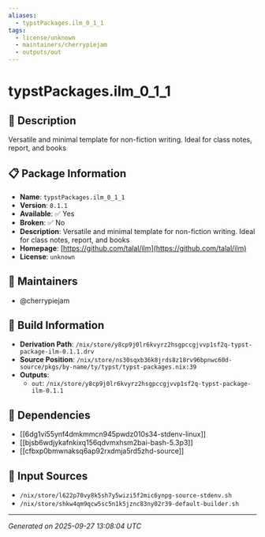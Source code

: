 ```yaml
---
aliases:
  - typstPackages.ilm_0_1_1
tags:
  - license/unknown
  - maintainers/cherrypiejam
  - outputs/out
---
```


# typstPackages.ilm_0_1_1

## 📝 Description

Versatile and minimal template for non-fiction writing. Ideal for class notes, report, and books

## 📋 Package Information

- **Name**: `typstPackages.ilm_0_1_1`
- **Version**: `0.1.1`
- **Available**: ✅ Yes
- **Broken**: ✅ No
- **Description**: Versatile and minimal template for non-fiction writing. Ideal for class notes, report, and books
- **Homepage**: [https://github.com/talal/ilm](https://github.com/talal/ilm)
- **License**: `unknown`
## 👥 Maintainers

- @cherrypiejam


## 🔧 Build Information

- **Derivation Path**: `/nix/store/y8cp9j0lr6kvyrz2hsgpccgjvvp1sf2q-typst-package-ilm-0.1.1.drv`
- **Source Position**: `/nix/store/ns30sqxb36k8jrds8z18rv96bpnwc60d-source/pkgs/by-name/ty/typst/typst-packages.nix:39`
- **Outputs**:
  - `out`:  `/nix/store/y8cp9j0lr6kvyrz2hsgpccgjvvp1sf2q-typst-package-ilm-0.1.1`

## 🔗 Dependencies

- [[6dg1vi55ynf4dmkmmcn945pwdz010s34-stdenv-linux]]
- [[bjsb6wdjykafnkixq156qdvmxhsm2bai-bash-5.3p3]]
- [[cfbxp0bmwnaksq6ap92rxdmja5rd5zhd-source]]

## 📁 Input Sources

- `/nix/store/l622p70vy8k5sh7y5wizi5f2mic6ynpg-source-stdenv.sh`
- `/nix/store/shkw4qm9qcw5sc5n1k5jznc83ny02r39-default-builder.sh`

---
*Generated on 2025-09-27 13:08:04 UTC*
